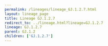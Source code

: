 ```yaml
---
permalink: /lineages/lineage_GJ.1.2.7.html
layout: lineage_page
title: Lineage GJ.1.2.7
redirect_to: ../lineage.html?lineage=GJ.1.2.7
lineage: GJ.1.2.7
parent: GJ.1.2
children: ['GJ.1.2.7']
---
```


